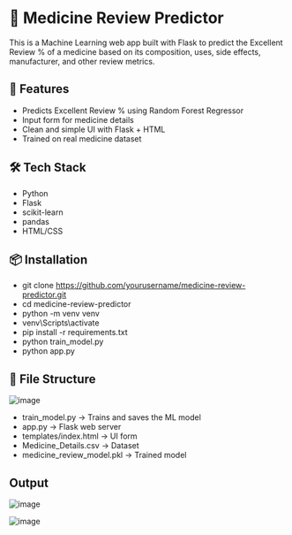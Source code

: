 # 💊 Medicine Review Predictor
This is a Machine Learning web app built with Flask to predict the Excellent Review % of a medicine based on its composition, uses, side effects, manufacturer, and other review metrics.

## 🚀 Features
- Predicts Excellent Review % using Random Forest Regressor
- Input form for medicine details
- Clean and simple UI with Flask + HTML
- Trained on real medicine dataset

## 🛠 Tech Stack
- Python
- Flask
- scikit-learn
- pandas
- HTML/CSS

## 📦 Installation
- git clone https://github.com/yourusername/medicine-review-predictor.git
- cd medicine-review-predictor
- python -m venv venv
- venv\Scripts\activate  
- pip install -r requirements.txt
- python train_model.py
- python app.py

## 📁 File Structure

![image](https://github.com/user-attachments/assets/c2c7f08d-21ca-4f78-bb9b-0cfb6925c37c)

- train_model.py → Trains and saves the ML model
- app.py → Flask web server
- templates/index.html → UI form
- Medicine_Details.csv → Dataset
- medicine_review_model.pkl → Trained model

## Output

![image](https://github.com/user-attachments/assets/643ca09f-9b84-4e21-bf66-9a9d5a47642c)

![image](https://github.com/user-attachments/assets/ebbd5963-5a60-4206-a399-ccf8cb139d40)

